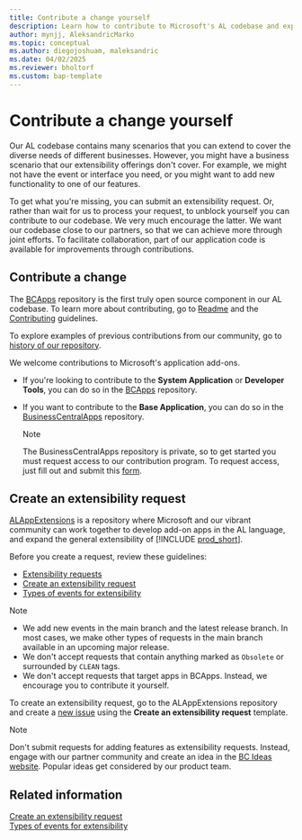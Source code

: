 ```yaml
---
title: Contribute a change yourself
description: Learn how to contribute to Microsoft's AL codebase and expand extensibility points to meet your business needs. Explore collaboration opportunities today. 
author: mynjj, AleksandricMarko
ms.topic: conceptual
ms.author: diegojoshuam, maleksandric
ms.date: 04/02/2025
ms.reviewer: bholtorf
ms.custom: bap-template
---
```


# Contribute a change yourself

Our AL codebase contains many scenarios that you can extend to cover the diverse needs of different businesses. However, you might have a business scenario that our extensibility offerings don't cover. For example, we might not have the event or interface you need, or you might want to add new functionality to one of our features.

To get what you're missing, you can submit an extensibility request. Or, rather than wait for us to process your request, to unblock yourself you can contribute to our codebase. We very much encourage the latter. We want our codebase close to our partners, so that we can achieve more through joint efforts. To facilitate collaboration, part of our application code is available for improvements through contributions.

## Contribute a change

The [BCApps](https://github.com/microsoft/BCApps) repository is the first truly open source component in our AL codebase. To learn more about contributing, go to [Readme](https://github.com/microsoft/BCApps/blob/main/README.md) and the [Contributing](https://github.com/microsoft/BCApps/blob/main/CONTRIBUTING.md.) guidelines.

To explore examples of previous contributions from our community, go to [history of our repository](https://github.com/microsoft/BCApps/pulls?q=is%3Apr+is%3Aclosed+is%3Amerged+-author%3Abcbuild-github-agent).

We welcome contributions to Microsoft's application add-ons.

- If you're looking to contribute to the **System Application** or **Developer Tools**, you can do so in the [BCApps](https://github.com/microsoft/BCapps) repository.
- If you want to contribute to the **Base Application**, you can do so in the [BusinessCentralApps](https://github.com/microsoft/BusinessCentralApps/) repository.

    > [!NOTE]
    > The BusinessCentralApps repository is private, so to get started you must request access to our contribution program. To request access, just fill out and submit this [form](https://forms.office.com/pages/responsepage.aspx?id=v4j5cvGGr0GRqy180BHbR_Qj5hjzNeNOhBcvBoRIOltUOVBVTklZN1hBOTZJUU40OE5CUzNWNk1FQy4u).

## Create an extensibility request

[ALAppExtensions](https://github.com/microsoft/ALAppExtensions/) is a repository where Microsoft and our vibrant community can work together to develop add-on apps in the AL language, and expand the general extensibility of [!INCLUDE [prod_short](includes/prod_short.md)].

Before you create a request, review these guidelines:

- [Extensibility requests](https://github.com/microsoft/ALAppExtensions/blob/main/README.md#extensibility-requests)
- [Create an extensibility request](create-extensibility-request.md)
- [Types of events for extensibility](types-of-events-for-extensibility.md)

> [!NOTE]
>
> - We add new events in the main branch and the latest release branch. In most cases, we make other types of requests in the main branch available in an upcoming major release.
> - We don't accept requests that contain anything marked as `Obsolete` or surrounded by `CLEAN` tags.
> - We don't accept requests that target apps in BCApps. Instead, we encourage you to contribute it yourself.

To create an extensibility request, go to the ALAppExtensions repository and create a [new issue](https://github.com/microsoft/ALAppExtensions/issues) using the **Create an extensibility request** template.

> [!NOTE]
> Don't submit requests for adding features as extensibility requests. Instead, engage with our partner community and create an idea in the [BC Ideas website](https://aka.ms/BCIdeas). Popular ideas get considered by our product team.

## Related information

[Create an extensibility request](create-extensibility-request.md)  
[Types of events for extensibility](types-of-events-for-extensibility.md)

